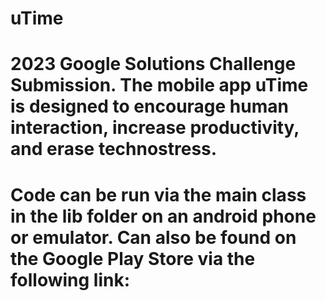 # uTime

# 2023 Google Solutions Challenge Submission. The mobile app uTime is designed to encourage human interaction, increase productivity, and erase technostress.

# Code can be run via the main class in the lib folder on an android phone or emulator. Can also be found on the Google Play Store via the following link:
